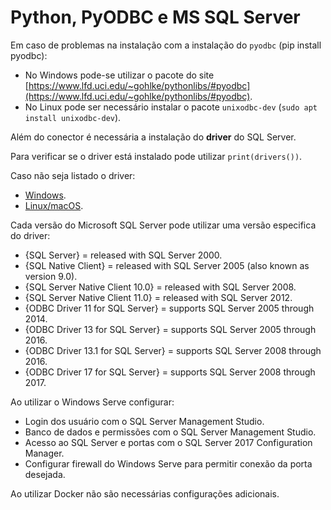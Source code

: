 # Python, PyODBC e MS SQL Server


Em caso de problemas na instalação com a instalação do `pyodbc` (pip install pyodbc):
 
- No Windows pode-se utilizar o pacote do site [https://www.lfd.uci.edu/~gohlke/pythonlibs/#pyodbc](https://www.lfd.uci.edu/~gohlke/pythonlibs/#pyodbc).
- No Linux pode ser necessário instalar o pacote `unixodbc-dev` (`sudo apt install unixodbc-dev`).

Além do conector é necessária a instalação do **driver** do SQL Server.

Para verificar se o driver está instalado pode utilizar `print(drivers())`.

Caso não seja listado o driver:

- [Windows](https://docs.microsoft.com/pt-br/sql/connect/odbc/windows/system-requirements-installation-and-driver-files?view=sql-server-2017#installing-microsoft-odbc-driver-for-sql-server).
- [Linux/macOS](https://docs.microsoft.com/pt-br/sql/connect/odbc/linux-mac/installing-the-microsoft-odbc-driver-for-sql-server?view=sql-server-2017).

Cada versão do Microsoft SQL Server pode utilizar uma versão especifica do driver:

- {SQL Server} = released with SQL Server 2000.
- {SQL Native Client} = released with SQL Server 2005 (also known as version 9.0).
- {SQL Server Native Client 10.0} = released with SQL Server 2008.
- {SQL Server Native Client 11.0} = released with SQL Server 2012.
- {ODBC Driver 11 for SQL Server} = supports SQL Server 2005 through 2014.
- {ODBC Driver 13 for SQL Server} = supports SQL Server 2005 through 2016.
- {ODBC Driver 13.1 for SQL Server} = supports SQL Server 2008 through 2016.
- {ODBC Driver 17 for SQL Server} = supports SQL Server 2008 through 2017.

Ao utilizar o Windows Serve configurar:

- Login dos usuário com o SQL Server Management Studio.
- Banco de dados e permissões com o SQL Server Management Studio.
- Acesso ao SQL Server e portas com o SQL Server 2017 Configuration Manager.
- Configurar firewall do Windows Serve para permitir conexão da porta desejada.

Ao utilizar Docker não são necessárias configurações adicionais.
